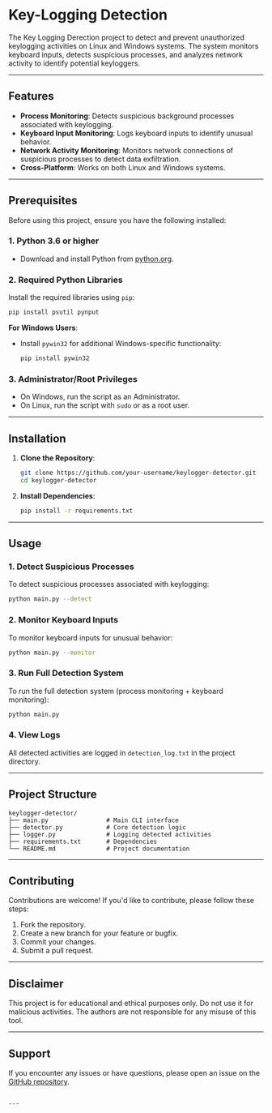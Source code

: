 # Key-Logging Detection

The Key Logging Derection project to detect and prevent unauthorized keylogging activities on Linux and Windows systems. The system monitors keyboard inputs, detects suspicious processes, and analyzes network activity to identify potential keyloggers.

---

## Features

- **Process Monitoring**: Detects suspicious background processes associated with keylogging.
- **Keyboard Input Monitoring**: Logs keyboard inputs to identify unusual behavior.
- **Network Activity Monitoring**: Monitors network connections of suspicious processes to detect data exfiltration.
- **Cross-Platform**: Works on both Linux and Windows systems.

---

## Prerequisites

Before using this project, ensure you have the following installed:

### 1. **Python 3.6 or higher**
   - Download and install Python from [python.org](https://www.python.org/downloads/).

### 2. **Required Python Libraries**
   Install the required libraries using `pip`:
   ```bash
   pip install psutil pynput
   ```

   **For Windows Users**:
   - Install `pywin32` for additional Windows-specific functionality:
     ```bash
     pip install pywin32
     ```

### 3. **Administrator/Root Privileges**
   - On Windows, run the script as an Administrator.
   - On Linux, run the script with `sudo` or as a root user.

---

## Installation

1. **Clone the Repository**:
   ```bash
   git clone https://github.com/your-username/keylogger-detector.git
   cd keylogger-detector
   ```

2. **Install Dependencies**:
   ```bash
   pip install -r requirements.txt
   ```

---

## Usage

### 1. **Detect Suspicious Processes**
   To detect suspicious processes associated with keylogging:
   ```bash
   python main.py --detect
   ```

### 2. **Monitor Keyboard Inputs**
   To monitor keyboard inputs for unusual behavior:
   ```bash
   python main.py --monitor
   ```

### 3. **Run Full Detection System**
   To run the full detection system (process monitoring + keyboard monitoring):
   ```bash
   python main.py
   ```

### 4. **View Logs**
   All detected activities are logged in `detection_log.txt` in the project directory.

---

## Project Structure

```
keylogger-detector/
├── main.py                # Main CLI interface
├── detector.py            # Core detection logic
├── logger.py              # Logging detected activities
├── requirements.txt       # Dependencies
└── README.md              # Project documentation
```

---

## Contributing

Contributions are welcome! If you'd like to contribute, please follow these steps:

1. Fork the repository.
2. Create a new branch for your feature or bugfix.
3. Commit your changes.
4. Submit a pull request.

---



## Disclaimer

This project is for educational and ethical purposes only. Do not use it for malicious activities. The authors are not responsible for any misuse of this tool.

---

## Support

If you encounter any issues or have questions, please open an issue on the [GitHub repository](https://github.com/your-username/KEY-LOGGING-DETECTION/issues).
```

---